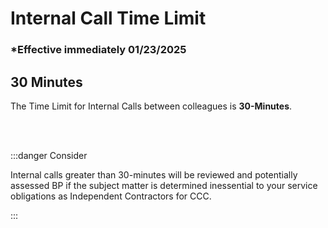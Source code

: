 # Internal Call Time Limit

### \*Effective immediately 01/23/2025

## 30 Minutes

The Time Limit for Internal Calls between colleagues is **30-Minutes**.

<br></br>

:::danger Consider

Internal calls greater than 30-minutes will be reviewed and potentially assessed BP if the subject matter is
determined inessential to your service obligations as Independent Contractors for CCC.

:::

<br></br>
